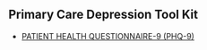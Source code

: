 ## Primary Care Depression Tool Kit

  * [PATIENT HEALTH QUESTIONNAIRE-9 (PHQ-9)](patient-health-questionnaire.pdf)


